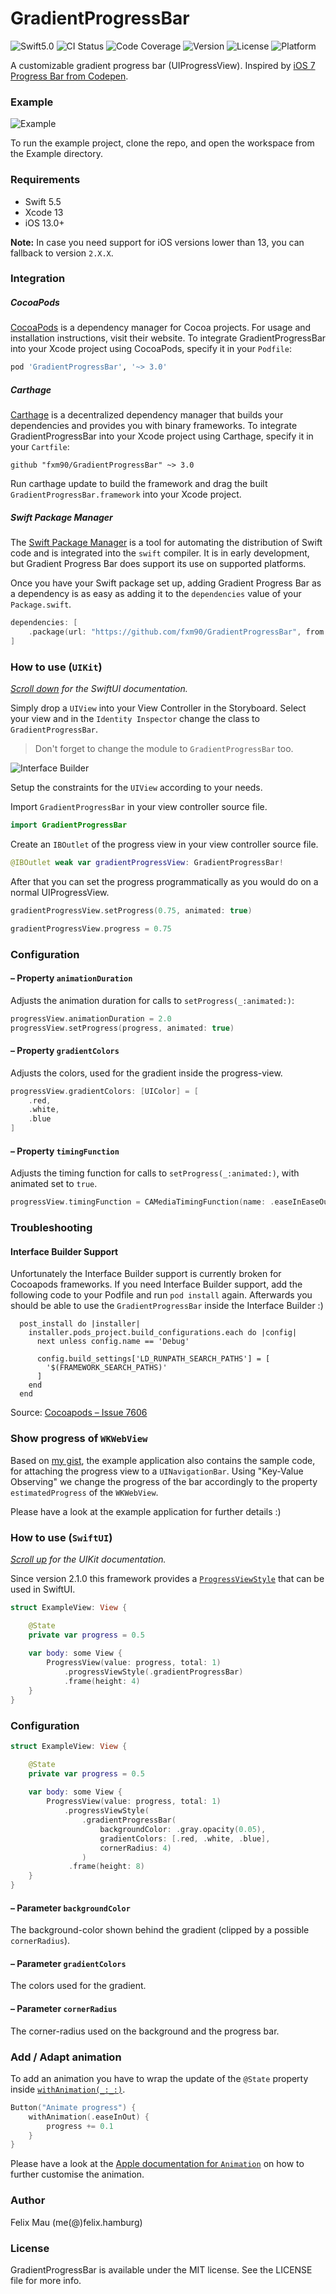 GradientProgressBar
====================

![Swift5.0](https://img.shields.io/badge/Swift-5.0-green.svg?style=flat) ![CI Status](https://img.shields.io/github/workflow/status/fxm90/GradientProgressBar/Continuous%20Integration) ![Code Coverage](https://img.shields.io/codecov/c/github/fxm90/GradientProgressBar.svg?style=flat) ![Version](https://img.shields.io/cocoapods/v/GradientProgressBar.svg?style=flat) ![License](https://img.shields.io/cocoapods/l/GradientProgressBar.svg?style=flat) ![Platform](https://img.shields.io/cocoapods/p/GradientProgressBar.svg?style=flat)

A customizable gradient progress bar (UIProgressView). Inspired by [iOS 7 Progress Bar from Codepen](https://codepen.io/marcobiedermann/pen/LExXWW).

### Example
![Example][example]

To run the example project, clone the repo, and open the workspace from the Example directory.

### Requirements
- Swift 5.5
- Xcode 13
- iOS 13.0+

**Note:** In case you need support for iOS versions lower than 13, you can fallback to version `2.X.X`.

### Integration
##### CocoaPods
[CocoaPods](https://cocoapods.org) is a dependency manager for Cocoa projects. For usage and installation instructions, visit their website. To integrate GradientProgressBar into your Xcode project using CocoaPods, specify it in your `Podfile`:
```ruby
pod 'GradientProgressBar', '~> 3.0'
```


##### Carthage
[Carthage](https://github.com/Carthage/Carthage) is a decentralized dependency manager that builds your dependencies and provides you with binary frameworks. To integrate GradientProgressBar into your Xcode project using Carthage, specify it in your `Cartfile`:
```ogdl
github "fxm90/GradientProgressBar" ~> 3.0
```
Run carthage update to build the framework and drag the built `GradientProgressBar.framework` into your Xcode project.


##### Swift Package Manager
The [Swift Package Manager](https://swift.org/package-manager/) is a tool for automating the distribution of Swift code and is integrated into the `swift` compiler. It is in early development, but Gradient Progress Bar does support its use on supported platforms.

Once you have your Swift package set up, adding Gradient Progress Bar as a dependency is as easy as adding it to the `dependencies` value of your `Package.swift`.

```swift
dependencies: [
    .package(url: "https://github.com/fxm90/GradientProgressBar", from: "3.0.0")
]
```


### How to use (`UIKit`)
*[Scroll down](#how-to-use-swiftui) for the SwiftUI documentation.*

Simply drop a `UIView` into your View Controller in the Storyboard. Select your view and in the `Identity Inspector` change the class to `GradientProgressBar`.
>Don't forget to change the module to `GradientProgressBar` too.

![Interface Builder][interface-builder]

Setup the constraints for the `UIView` according to your needs.

Import `GradientProgressBar` in your view controller source file.
```swift
import GradientProgressBar
```
Create an `IBOutlet` of the progress view in your view controller source file.
```swift
@IBOutlet weak var gradientProgressView: GradientProgressBar!
```
After that you can set the progress programmatically as you would do on a normal UIProgressView.
```swift
gradientProgressView.setProgress(0.75, animated: true)
```
```swift
gradientProgressView.progress = 0.75
```


### Configuration
#### – Property `animationDuration`
Adjusts the animation duration for calls to `setProgress(_:animated:)`:
```swift
progressView.animationDuration = 2.0
progressView.setProgress(progress, animated: true)
```

#### – Property `gradientColors`
Adjusts the colors, used for the gradient inside the progress-view.
```swift
progressView.gradientColors: [UIColor] = [
    .red,
    .white,
    .blue
]
```


#### – Property `timingFunction`
Adjusts the timing function for calls to `setProgress(_:animated:)`, with animated set to `true`.
```swift
progressView.timingFunction = CAMediaTimingFunction(name: .easeInEaseOut)
```


### Troubleshooting
#### Interface Builder Support
Unfortunately the Interface Builder support is currently broken for Cocoapods frameworks. If you need Interface Builder support, add the following code to your Podfile and run `pod install` again. Afterwards you should be able to use the `GradientProgressBar` inside the Interface Builder :)
```
  post_install do |installer|
    installer.pods_project.build_configurations.each do |config|
      next unless config.name == 'Debug'

      config.build_settings['LD_RUNPATH_SEARCH_PATHS'] = [
        '$(FRAMEWORK_SEARCH_PATHS)'
      ]
    end
  end
  ```
Source: [Cocoapods – Issue 7606](https://github.com/CocoaPods/CocoaPods/issues/7606#issuecomment-484294739)


### Show progress of `WKWebView`
Based on [my gist](https://gist.github.com/fxm90/50d6c73d07c4d9755981b9bb4c5ab931), the example application also contains the sample code, for attaching the progress view to a `UINavigationBar`. Using "Key-Value Observing" we change the progress of the bar accordingly to the property `estimatedProgress` of the `WKWebView`.

Please have a look at the example application for further details :)


### How to use (`SwiftUI`)
*[Scroll up](#how-to-use-uikit) for the UIKit documentation.*

Since version 2.1.0 this framework provides a [`ProgressViewStyle`](https://developer.apple.com/documentation/swiftui/progressviewstyle) that can be used in SwiftUI.

```swift
struct ExampleView: View {

    @State
    private var progress = 0.5
    
    var body: some View {
        ProgressView(value: progress, total: 1)
            .progressViewStyle(.gradientProgressBar)
            .frame(height: 4)
    }
}
```

### Configuration

```swift
struct ExampleView: View {

    @State
    private var progress = 0.5
    
    var body: some View {
        ProgressView(value: progress, total: 1)
            .progressViewStyle(
                .gradientProgressBar(
                    backgroundColor: .gray.opacity(0.05),
                    gradientColors: [.red, .white, .blue],
                    cornerRadius: 4)
                )
             .frame(height: 8)
    }
}
```


#### – Parameter `backgroundColor`
The background-color shown behind the gradient (clipped by a possible `cornerRadius`).

#### – Parameter `gradientColors`
The colors used for the gradient.

#### – Parameter `cornerRadius`
The corner-radius used on the background and the progress bar.

### Add / Adapt animation
To add an animation you have to wrap the update of the `@State` property inside [`withAnimation(_:_:)`](https://developer.apple.com/documentation/swiftui/withanimation(_:_:)/).

```swift
Button("Animate progress") {
    withAnimation(.easeInOut) {
        progress += 0.1
    }
}
```

Please have a look at the [Apple documentation for `Animation`](https://developer.apple.com/documentation/swiftui/animation) on how to further customise the animation.

### Author
Felix Mau (me(@)felix.hamburg)

### License
GradientProgressBar is available under the MIT license. See the LICENSE file for more info.

[example]: Assets/example.png
[interface-builder]: Assets/interface-builder.png
